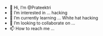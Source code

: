 - 👋 Hi, I’m @Prateektri
- 👀 I’m interested in ... hacking
- 🌱 I’m currently learning ... White hat hacking
- 💞️ I’m looking to collaborate on ...
- 📫 How to reach me ...

<!---
Prateektri/Prateektri is a ✨ special ✨ repository because its `README.md` (this file) appears on your GitHub profile.
You can click the Preview link to take a look at your changes.
--->
